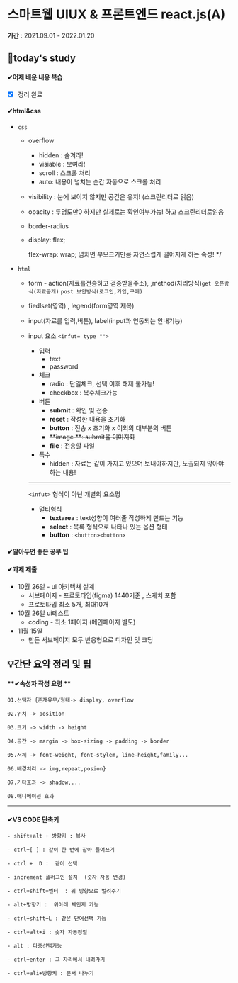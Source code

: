 # 스마트웹 UIUX & 프론트엔드 react.js(A)

**기간** : 2021.09.01 - 2022.01.20

## 📌today's study

#### ✔어제 배운 내용 복습

- [x] 정리 완료

#### ✔html&css

- `css`

  - overflow 

    - hidden : 숨겨라!
    - visiable : 보여라!
    - scroll : 스크롤 처리
    - auto: 내용이 넘치는 순간 자동으로 스크롤 처리

  - visibility : 눈에 보이지 않지만 공간은 유지! (스크린리더로 읽음)

  - opacity : 투명도만0 하지만 실제로는 확인여부가능! 하고 스크린리더로읽음

  - border-radius

  -  display: flex;

      flex-wrap: wrap; 넘치면 부모크기만큼 자연스럽게 떨어지게 하는 속성! */

- `html`

  - form - action(자료를전송하고 검증받을주소), ,method(처리방식)`get 오픈방식(자료공개)` `post 보안방식(로그인,가입,구매)` 

  - fiedlset(영역) , legend(form영역 제목)

  - input(자료를 입력,버튼), label(input과 연동되는 안내기능)

  - input 요소 `<infut= type "">`

    - 입력
      - text
      - password
    - 체크
      - radio : 단일체크, 선택 이후 해제 불가능!
      - checkbox : 복수체크가능
    - 버튼
      - **submit** : 확인 및 전송
      - **reset** : 작성한 내용을 초기화
      - **button** : 전송 x 초기화 x 이외의 대부분의 버튼 
      - ~~**image **: submit을 이미지화~~
      - **file** : 전송할 파일
    - 특수
      - hidden : 자료는 같이 가지고 있으며 보내야하지만, 노출되지 않아야 하는 내용!

    ---

    `<infut>` 형식이 아닌 개별의 요소명

    - 멀티형식
      - **textarea** : text성향이 여러줄 작성하게 만드는 기능
      - **select** : 목록 형식으로 나타나 있는 옵션 형태
      - **button** : `<button><button>`





#### ✔알아두면 좋은 공부 팁





#### ✔과제 제출

- 10월 26일 - ui 아키텍쳐 설계
  - 서브페이지 - 프로토타입(figma) 1440기준 , 스케치 포함
  - 프로토타입 최소 5개, 최대10개
- 10월 26일 ui테스트
  - coding - 최소 1페이지 (메인페이지 별도)
- 11월 15일
  - 만든 서브페이지 모두 반응형으로 디자인 및 코딩

## 💡간단 요약 정리 및 팁

#### **✔속성자 작성 요령 **

```
01.선택자 {존재유무/형태-> display, overflow

02.위치 -> position

03.크기 -> width -> height

04.공간 -> margin -> box-sizing -> padding -> border 

05.서체 -> font-weight, font-stylem, line-height,family...

06.배경처리 -> img,repeat,posion}

07.기타효과 -> shadow,...

08.애니메이션 효과
```

------

#### ✔**VS CODE 단축키**

```
- shift+alt + 방향키 : 복사

- ctrl+[ ] : 같이 한 번에 잡아 들여쓰기  

- ctrl +  D :  같이 선택

- increment 플러그인 설치  (숫자 자동 변경)

- ctrl+shift+엔터  : 위 방향으로 벌려주기

- alt+방향키 :  위아래 체인지 가능

- ctrl+shift+L : 같은 단어선택 가능

- ctrl+alt+i : 숫자 자동정렬

- alt : 다중선택가능

- ctrl+enter : 그 자리에서 내려가기

- ctrl+ali+방향키 : 문서 나누기
```